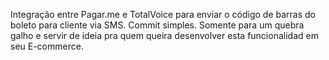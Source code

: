 Integração entre Pagar.me e TotalVoice para enviar o código de barras do boleto para cliente via SMS.
Commit simples. Somente para um quebra galho e servir de ideia pra quem queira desenvolver esta funcionalidad em seu E-commerce.